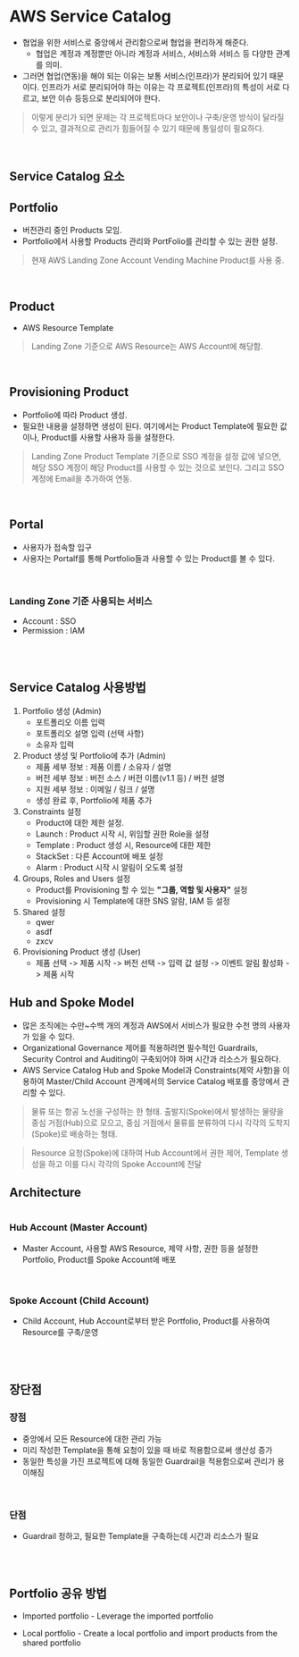 # AWS Service Catalog
* 협업을 위한 서비스로 중앙에서 관리함으로써 협업을 편리하게 해준다.
    * 협업은 계정과 계정뿐만 아니라 계정과 서비스, 서비스와 서비스 등 다양한 관계를 의미.
* 그러면 협업(연동)을 해야 되는 이유는 보통 서비스(인프라)가 분리되어 있기 때문이다. 인프라가 서로 분리되어야 하는 이유는 각 프로젝트(인프라)의 특성이 서로 다르고, 보안 이슈 등등으로 분리되어야 한다.
> 이렇게 분리가 되면 문제는 각 프로젝트마다 보안이나 구축/운영 방식이 달라질 수 있고, 결과적으로 관리가 힘들어질 수 있기 때문에 통일성이 필요하다.
</br>


## Service Catalog 요소
## Portfolio
* 버전관리 중인 Products 모임.
* Portfolio에서 사용할 Products 관리와 PortFolio를 관리할 수 있는 권한 설정.
> 현재 AWS Landing Zone Account Vending Machine Product를 사용 중.
</br>

## Product
* AWS Resource Template
> Landing Zone 기준으로 AWS Resource는 AWS Account에 해당함.
</br>

## Provisioning Product
* Portfolio에 따라 Product 생성.
* 필요한 내용을 설정하면 생성이 된다. 여기에서는 Product Template에 필요한 값이나, Product를 사용할 사용자 등을 설정한다.
> Landing Zone Product Template 기준으로 SSO 계정을 설정 값에 넣으면, 해당 SSO 계정이 해당 Product를 사용할 수 있는 것으로 보인다. 그리고 SSO 계정에 Email을 추가하여 연동.
</br>

## Portal
* 사용자가 접속할 입구
* 사용자는 Portalf를 통해 Portfolio들과 사용할 수 있는 Product를 볼 수 있다.
</br>

### Landing Zone 기준 사용되는 서비스
* Account : SSO
* Permission : IAM
</br>
</br>


## Service Catalog 사용방법
1. Portfolio 생성 (Admin)
    * 포트폴리오 이름 입력
    * 포트폴리오 설명 입력 (선택 사항)
    * 소유자 입력
2. Product 생성 및 Portfolio에 추가 (Admin)
    * 제품 세부 정보 : 제품 이름 / 소유자 / 설명
    * 버전 세부 정보 : 버전 소스 / 버전 이름(v1.1 등) / 버전 설명
    * 지원 세부 정보 : 이메일 / 링크 / 설명
    * 생성 완료 후, Portfolio에 제품 추가
3. Constraints 설정
    * Product에 대한 제한 설정.
    * Launch : Product 시작 시, 위임할 권한 Role을 설정
    * Template : Product 생성 시, Resource에 대한 제한
    * StackSet : 다른 Account에 배포 설정
    * Alarm : Product 시작 시 알림이 오도록 설정
4. Groups, Roles and Users 설정
    * Product를 Provisioning 할 수 있는 __"그룹, 역할 및 사용자"__ 설정
    * Provisioning 시 Template에 대한 SNS 알람, IAM 등 설정
5. Shared 설정
    * qwer
    * asdf
    * zxcv
6. Provisioning Product 생성 (User)
    * 제품 선택 -> 제품 시작 -> 버전 선택 -> 입력 값 설정 -> 이벤트 알림 활성화 -> 제품 시작




## Hub and Spoke Model
* 많은 조직에는 수만~수백 개의 계정과 AWS에서 서비스가 필요한 수천 명의 사용자가 있을 수 있다.
* Organizational Governance 제어를 적용하려면 필수적인 Guardrails, Security Control and Auditing이 구축되어야 하며 시간과 리소스가 필요하다.
* AWS Service Catalog Hub and Spoke Model과 Constraints(제약 사항)을 이용하여 Master/Child Account 관계에서의 Service Catalog 배포를 중앙에서 관리할 수 있다.

> 물류 또는 항공 노선을 구성하는 한 형태. 출발지(Spoke)에서 발생하는 물량을 중심 거점(Hub)으로 모으고, 중심 거점에서 물류를 분류하여 다시 각각의 도착지(Spoke)로 배송하는 형태.

> Resource 요청(Spoke)에 대하여 Hub Account에서 권한 제어, Template 생성을 하고 이를 다시 각각의 Spoke Account에 전달 

## Architecture
![]()
</br>

### Hub Account (Master Account)
* Master Account, 사용할 AWS Resource, 제약 사항, 권한 등을 설정한 Portfolio, Product를 Spoke Account에 배포
</br>

### Spoke Account (Child Account)
* Child Account, Hub Account로부터 받은 Portfolio, Product를 사용하여 Resource를 구축/운영
</br>
</br>


## 장단점
### __장점__
* 중앙에서 모든 Resource에 대한 관리 가능
* 미리 작성한 Template을 통해 요청이 있을 때 바로 적용함으로써 생산성 증가
* 동일한 특성을 가진 프로젝트에 대해 동일한 Guardrail을 적용함으로써 관리가 용이해짐
</br>

### __단점__
* Guardrail 정하고, 필요한 Template을 구축하는데 시간과 리소스가 필요
</br>
</br>


## Portfolio 공유 방법

* Imported portfolio - Leverage the imported portfolio



* Local portfolio - Create a local portfolio and import products from the shared portfolio

